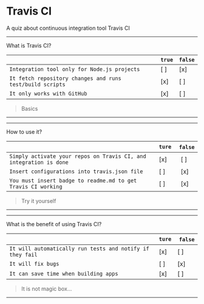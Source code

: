 # Travis CI

A quiz about continuous integration tool Travis CI

---

What is Travis CI?

|                                                              | `true` | `false` |
| -------------------------------------------------------------| ------ | ------- |
| `Integration tool only for Node.js projects`                  |   [ ]  |   [x]   |
| `It fetch repository changes and runs test/build scripts`      |   [x]  |   [ ]   |
| `It only works with GitHub`                                    |   [x]  |   [ ]   |

> Basics

---

---

How to use it?

|                                                                    | `ture` | `false` |
| -------------------------------------------------------------------| ------ | ------- |
| `Simply activate your repos on Travis CI, and integration is done`   |   [x]  |   [ ]   |
| `Insert configurations into travis.json file`                        |   [ ]  |   [x]   |
| `You must insert badge to readme.md to get Travis CI working`        |   [ ]  |   [x]   |

> Try it yourself

---

---

What is the benefit of using Travis CI?

|                                                          | `ture` | `false` |
| ---------------------------------------------------------| ------ | ------- |
| `It will automatically run tests and notify if they fail`  |   [x]  |   [ ]   |
| `It will fix bugs`                                         |   [ ]  |   [x]   |
| `It can save time when building apps`                      |   [x]  |   [ ]   |

> It is not magic box...

---
